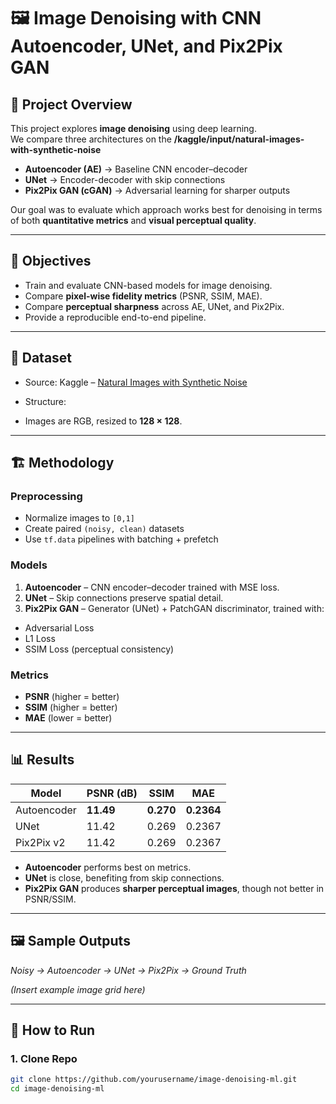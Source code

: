 # 🖼️ Image Denoising with CNN Autoencoder, UNet, and Pix2Pix GAN

## 📌 Project Overview
This project explores **image denoising** using deep learning.  
We compare three architectures on the **/kaggle/input/natural-images-with-synthetic-noise**
- **Autoencoder (AE)** → Baseline CNN encoder–decoder  
- **UNet** → Encoder-decoder with skip connections  
- **Pix2Pix GAN (cGAN)** → Adversarial learning for sharper outputs  

Our goal was to evaluate which approach works best for denoising in terms of both **quantitative metrics** and **visual perceptual quality**.

---

## 🎯 Objectives
- Train and evaluate CNN-based models for image denoising.  
- Compare **pixel-wise fidelity metrics** (PSNR, SSIM, MAE).  
- Compare **perceptual sharpness** across AE, UNet, and Pix2Pix.  
- Provide a reproducible end-to-end pipeline.  

---

## 📂 Dataset
- Source: Kaggle – [Natural Images with Synthetic Noise](https://www.kaggle.com/datasets/joaopauloschuler/natural-images-with-synthetic-noise)  
- Structure:  


- Images are RGB, resized to **128 × 128**.

---

## 🏗️ Methodology

### Preprocessing
- Normalize images to `[0,1]`  
- Create paired `(noisy, clean)` datasets  
- Use `tf.data` pipelines with batching + prefetch  

### Models
1. **Autoencoder** – CNN encoder–decoder trained with MSE loss.  
2. **UNet** – Skip connections preserve spatial detail.  
3. **Pix2Pix GAN** – Generator (UNet) + PatchGAN discriminator, trained with:  
 - Adversarial Loss  
 - L1 Loss  
 - SSIM Loss (perceptual consistency)  

### Metrics
- **PSNR** (higher = better)  
- **SSIM** (higher = better)  
- **MAE** (lower = better)  

---

## 📊 Results

| Model        | PSNR (dB) | SSIM   | MAE    |
|--------------|-----------|--------|--------|
| Autoencoder  | **11.49** | **0.270** | **0.2364** |
| UNet         | 11.42     | 0.269  | 0.2367 |
| Pix2Pix v2   | 11.42     | 0.269  | 0.2367 |

- **Autoencoder** performs best on metrics.  
- **UNet** is close, benefiting from skip connections.  
- **Pix2Pix GAN** produces **sharper perceptual images**, though not better in PSNR/SSIM.  

---

## 🖼️ Sample Outputs
_Noisy → Autoencoder → UNet → Pix2Pix → Ground Truth_

*(Insert example image grid here)*  

---

## 🚀 How to Run

### 1. Clone Repo
```bash
git clone https://github.com/yourusername/image-denoising-ml.git
cd image-denoising-ml



